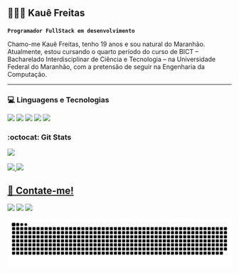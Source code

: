 ## 👨🏻‍💻​ Kauê Freitas
**`Programador FullStack em desenvolvimento`**

Chamo-me Kauê Freitas, tenho 19 anos e sou natural do Maranhão. Atualmente, estou cursando o quarto período do curso de BICT – Bacharelado Interdisciplinar de Ciência e Tecnologia – na Universidade Federal do Maranhão, com a pretensão de seguir na Engenharia da Computação.

---

### 💻​ Linguagens e Tecnologias​ 
<div>
    <img height="32.5px" src="https://cdn.jsdelivr.net/gh/devicons/devicon@latest/icons/html5/html5-original.svg" />
    <img height="32.5px" src="https://cdn.jsdelivr.net/gh/devicons/devicon@latest/icons/css3/css3-original.svg" />
    <img height="30px" src="https://cdn.jsdelivr.net/gh/devicons/devicon@latest/icons/javascript/javascript-original.svg" />
    <img height="37.5px" src="https://cdn.jsdelivr.net/gh/devicons/devicon@latest/icons/python/python-original.svg" />
    <img height="36px" src="https://cdn.jsdelivr.net/gh/devicons/devicon@latest/icons/cplusplus/cplusplus-original.svg" />
</div>

### :octocat: Git Stats 
![](https://komarev.com/ghpvc/?username=Nersters)
<div>
    <a href="https://beacons.ai/Nersters">
    <img width="42%" src="https://github-readme-stats.vercel.app/api?username=nersters&show_icons=true&theme=dracula&include_all_commits-true&count_private=true"/> 
    <img height="50%" src="https://github-readme-stats.vercel.app/api/top-langs/?username=nersters&layout=compact&langs_count=16&theme=dracula"/>
</div>

<h2>📧​ Contate-me!</h2>
<div> 
  <a href="https://instagram.com/x_kauee" target="_blank"><img src="https://img.shields.io/badge/-Instagram-%23E4405F?style=for-the-badge&logo=instagram&logoColor=white" target="_blank"></a> 
  <a href = "emailto:kauefreitas019@gmail.com"><img src="https://img.shields.io/badge/-Gmail-%23333?style=for-the-badge&logo=gmail&logoColor=white" target="_blank"></a>
  <a href="https://www.linkedin.com/in/kau%C3%AA-freitas-715772349?utm_source=share&utm_campaign=share_via&utm_content=profile&utm_medium=android_app" target="_blank"><img src="https://img.shields.io/badge/-LinkedIn-%230077B5?style=for-the-badge&logo=linkedin&logoColor=white" target="_blank"></a> 
</div>

![snake gif](https://github.com/nersters/nersters/blob/output/github-snake-dark.svg)





